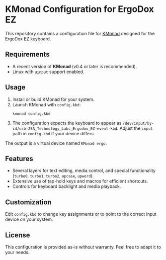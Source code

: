 # KMonad Configuration for ErgoDox EZ

This repository contains a configuration file for [KMonad](https://github.com/kmonad/kmonad) designed for the ErgoDox EZ keyboard.

## Requirements

- A recent version of **KMonad** (v0.4 or later is recommended).
- Linux with `uinput` support enabled.

## Usage

1. Install or build KMonad for your system.
2. Launch KMonad with `config.kbd`:
   ```
   kmonad config.kbd
   ```
3. The configuration expects the keyboard to appear as `/dev/input/by-id/usb-ZSA_Technology_Labs_Ergodox_EZ-event-kbd`. Adjust the `input` path in `config.kbd` if your device differs.

The output is a virtual device named `KMonad ergo`.

## Features

- Several layers for text editing, media control, and special functionality (`turbo0`, `turbo1`, `turbo2`, `upcase`, `upword`).
- Extensive use of tap-hold keys and macros for efficient shortcuts.
- Controls for keyboard backlight and media playback.

## Customization

Edit `config.kbd` to change key assignments or to point to the correct input device on your system.

## License

This configuration is provided as-is without warranty. Feel free to adapt it to your needs.

